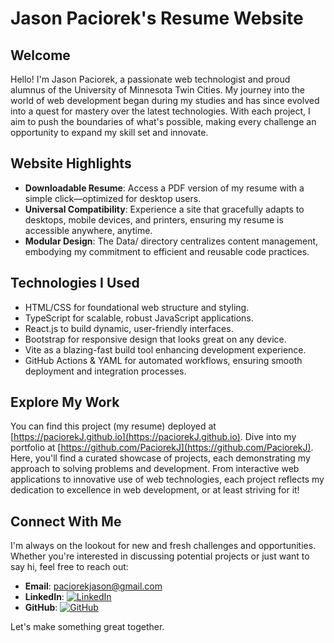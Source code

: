 # Jason Paciorek's Resume Website

## Welcome
Hello! I'm Jason Paciorek, a passionate web technologist and proud alumnus of the University of Minnesota Twin Cities. My journey into the world of web development began during my studies and has since evolved into a quest for mastery over the latest technologies. With each project, I aim to push the boundaries of what's possible, making every challenge an opportunity to expand my skill set and innovate.

## Website Highlights
- **Downloadable Resume**: Access a PDF version of my resume with a simple click—optimized for desktop users.
- **Universal Compatibility**: Experience a site that gracefully adapts to desktops, mobile devices, and printers, ensuring my resume is accessible anywhere, anytime.
- **Modular Design**: The Data/ directory centralizes content management, embodying my commitment to efficient and reusable code practices.

## Technologies I Used
- HTML/CSS for foundational web structure and styling.
- TypeScript for scalable, robust JavaScript applications.
- React.js to build dynamic, user-friendly interfaces.
- Bootstrap for responsive design that looks great on any device.
- Vite as a blazing-fast build tool enhancing development experience.
- GitHub Actions & YAML for automated workflows, ensuring smooth deployment and integration processes.

## Explore My Work
You can find this project (my resume) deployed at [https://paciorekJ.github.io](https://paciorekJ.github.io). Dive into my portfolio at [https://github.com/PaciorekJ](https://github.com/PaciorekJ). Here, you'll find a curated showcase of projects, each demonstrating my approach to solving problems and development. From interactive web applications to innovative use of web technologies, each project reflects my dedication to excellence in web development, or at least striving for it!

## Connect With Me
I'm always on the lookout for new and fresh challenges and opportunities. Whether you're interested in discussing potential projects or just want to say hi, feel free to reach out:

- **Email**: paciorekjason@gmail.com
- **LinkedIn**: [![LinkedIn](https://img.shields.io/badge/-LinkedIn-black.svg?style=for-the-badge&logo=linkedin&colorB=555)](https://linkedin.com/in/jasonpaciorek)
- **GitHub**: [![GitHub](https://img.shields.io/badge/github-%23121011.svg?style=for-the-badge&logo=github&logoColor=white)](https://github.com/PaciorekJ)

Let's make something great together.
